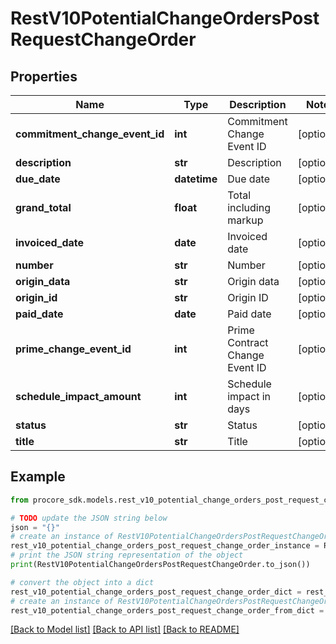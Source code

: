 # RestV10PotentialChangeOrdersPostRequestChangeOrder


## Properties

Name | Type | Description | Notes
------------ | ------------- | ------------- | -------------
**commitment_change_event_id** | **int** | Commitment Change Event ID | [optional] 
**description** | **str** | Description | [optional] 
**due_date** | **datetime** | Due date | [optional] 
**grand_total** | **float** | Total including markup | [optional] 
**invoiced_date** | **date** | Invoiced date | [optional] 
**number** | **str** | Number | [optional] 
**origin_data** | **str** | Origin data | [optional] 
**origin_id** | **str** | Origin ID | [optional] 
**paid_date** | **date** | Paid date | [optional] 
**prime_change_event_id** | **int** | Prime Contract Change Event ID | [optional] 
**schedule_impact_amount** | **int** | Schedule impact in days | [optional] 
**status** | **str** | Status | [optional] 
**title** | **str** | Title | [optional] 

## Example

```python
from procore_sdk.models.rest_v10_potential_change_orders_post_request_change_order import RestV10PotentialChangeOrdersPostRequestChangeOrder

# TODO update the JSON string below
json = "{}"
# create an instance of RestV10PotentialChangeOrdersPostRequestChangeOrder from a JSON string
rest_v10_potential_change_orders_post_request_change_order_instance = RestV10PotentialChangeOrdersPostRequestChangeOrder.from_json(json)
# print the JSON string representation of the object
print(RestV10PotentialChangeOrdersPostRequestChangeOrder.to_json())

# convert the object into a dict
rest_v10_potential_change_orders_post_request_change_order_dict = rest_v10_potential_change_orders_post_request_change_order_instance.to_dict()
# create an instance of RestV10PotentialChangeOrdersPostRequestChangeOrder from a dict
rest_v10_potential_change_orders_post_request_change_order_from_dict = RestV10PotentialChangeOrdersPostRequestChangeOrder.from_dict(rest_v10_potential_change_orders_post_request_change_order_dict)
```
[[Back to Model list]](../README.md#documentation-for-models) [[Back to API list]](../README.md#documentation-for-api-endpoints) [[Back to README]](../README.md)


